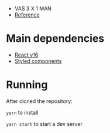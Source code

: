 - VAS 3 X 1 MAN
- [Reference](https://www.youtube.com/watch?v=ZzkeCbQsiMs)



# Main dependencies
 - [React v16](https://www.npmjs.com/package/react)
 - [Styled components](https://github.com/styled-components/styled-components)
 

# Running

After cloned the repository:

`yarn` to install

`yarn start` to start a dev server
